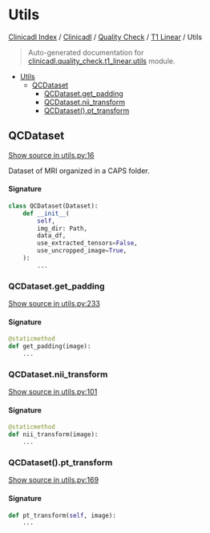 # Utils

[Clinicadl Index](../../../README.md#clinicadl-index) /
[Clinicadl](../../index.md#clinicadl) /
[Quality Check](../index.md#quality-check) /
[T1 Linear](./index.md#t1-linear) /
Utils

> Auto-generated documentation for [clinicadl.quality_check.t1_linear.utils](../../../../clinicadl/quality_check/t1_linear/utils.py) module.

- [Utils](#utils)
  - [QCDataset](#qcdataset)
    - [QCDataset.get_padding](#qcdatasetget_padding)
    - [QCDataset.nii_transform](#qcdatasetnii_transform)
    - [QCDataset().pt_transform](#qcdataset()pt_transform)

## QCDataset

[Show source in utils.py:16](../../../../clinicadl/quality_check/t1_linear/utils.py#L16)

Dataset of MRI organized in a CAPS folder.

#### Signature

```python
class QCDataset(Dataset):
    def __init__(
        self,
        img_dir: Path,
        data_df,
        use_extracted_tensors=False,
        use_uncropped_image=True,
    ):
        ...
```

### QCDataset.get_padding

[Show source in utils.py:233](../../../../clinicadl/quality_check/t1_linear/utils.py#L233)

#### Signature

```python
@staticmethod
def get_padding(image):
    ...
```

### QCDataset.nii_transform

[Show source in utils.py:101](../../../../clinicadl/quality_check/t1_linear/utils.py#L101)

#### Signature

```python
@staticmethod
def nii_transform(image):
    ...
```

### QCDataset().pt_transform

[Show source in utils.py:169](../../../../clinicadl/quality_check/t1_linear/utils.py#L169)

#### Signature

```python
def pt_transform(self, image):
    ...
```